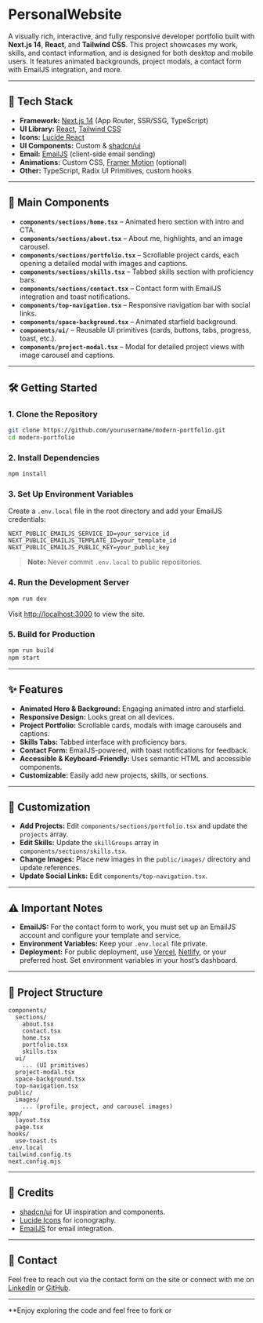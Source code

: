 # PersonalWebsite

A visually rich, interactive, and fully responsive developer portfolio built with **Next.js 14**, **React**, and **Tailwind CSS**. This project showcases my work, skills, and contact information, and is designed for both desktop and mobile users. It features animated backgrounds, project modals, a contact form with EmailJS integration, and more.

---

## 🚀 Tech Stack

- **Framework:** [Next.js 14](https://nextjs.org/) (App Router, SSR/SSG, TypeScript)
- **UI Library:** [React](https://react.dev/), [Tailwind CSS](https://tailwindcss.com/)
- **Icons:** [Lucide React](https://lucide.dev/)
- **UI Components:** Custom & [shadcn/ui](https://ui.shadcn.com/)
- **Email:** [EmailJS](https://www.emailjs.com/) (client-side email sending)
- **Animations:** Custom CSS, [Framer Motion](https://www.framer.com/motion/) (optional)
- **Other:** TypeScript, Radix UI Primitives, custom hooks

---

## 🧩 Main Components

- **`components/sections/home.tsx`** – Animated hero section with intro and CTA.
- **`components/sections/about.tsx`** – About me, highlights, and an image carousel.
- **`components/sections/portfolio.tsx`** – Scrollable project cards, each opening a detailed modal with images and captions.
- **`components/sections/skills.tsx`** – Tabbed skills section with proficiency bars.
- **`components/sections/contact.tsx`** – Contact form with EmailJS integration and toast notifications.
- **`components/top-navigation.tsx`** – Responsive navigation bar with social links.
- **`components/space-background.tsx`** – Animated starfield background.
- **`components/ui/`** – Reusable UI primitives (cards, buttons, tabs, progress, toast, etc.).
- **`components/project-modal.tsx`** – Modal for detailed project views with image carousel and captions.

---

## 🛠️ Getting Started

### 1. **Clone the Repository**

```bash
git clone https://github.com/yourusername/modern-portfolio.git
cd modern-portfolio
```

### 2. **Install Dependencies**

```bash
npm install
```

### 3. **Set Up Environment Variables**

Create a `.env.local` file in the root directory and add your EmailJS credentials:

```
NEXT_PUBLIC_EMAILJS_SERVICE_ID=your_service_id
NEXT_PUBLIC_EMAILJS_TEMPLATE_ID=your_template_id
NEXT_PUBLIC_EMAILJS_PUBLIC_KEY=your_public_key
```

> **Note:** Never commit `.env.local` to public repositories.

### 4. **Run the Development Server**

```bash
npm run dev
```

Visit [http://localhost:3000](http://localhost:3000) to view the site.

### 5. **Build for Production**

```bash
npm run build
npm start
```

---

## ✨ Features

- **Animated Hero & Background:** Engaging animated intro and starfield.
- **Responsive Design:** Looks great on all devices.
- **Project Portfolio:** Scrollable cards, modals with image carousels and captions.
- **Skills Tabs:** Tabbed interface with proficiency bars.
- **Contact Form:** EmailJS-powered, with toast notifications for feedback.
- **Accessible & Keyboard-Friendly:** Uses semantic HTML and accessible components.
- **Customizable:** Easily add new projects, skills, or sections.

---

## 📝 Customization

- **Add Projects:** Edit `components/sections/portfolio.tsx` and update the `projects` array.
- **Edit Skills:** Update the `skillGroups` array in `components/sections/skills.tsx`.
- **Change Images:** Place new images in the `public/images/` directory and update references.
- **Update Social Links:** Edit `components/top-navigation.tsx`.

---

## ⚠️ Important Notes

- **EmailJS:** For the contact form to work, you must set up an EmailJS account and configure your template and service.
- **Environment Variables:** Keep your `.env.local` file private.
- **Deployment:** For public deployment, use [Vercel](https://vercel.com/), [Netlify](https://www.netlify.com/), or your preferred host. Set environment variables in your host’s dashboard.

---

## 📂 Project Structure

```
components/
  sections/
    about.tsx
    contact.tsx
    home.tsx
    portfolio.tsx
    skills.tsx
  ui/
    ... (UI primitives)
  project-modal.tsx
  space-background.tsx
  top-navigation.tsx
public/
  images/
    ... (profile, project, and carousel images)
app/
  layout.tsx
  page.tsx
hooks/
  use-toast.ts
.env.local
tailwind.config.ts
next.config.mjs
```

---

## 🙏 Credits

- [shadcn/ui](https://ui.shadcn.com/) for UI inspiration and components.
- [Lucide Icons](https://lucide.dev/) for iconography.
- [EmailJS](https://www.emailjs.com/) for email integration.

---

## 📧 Contact

Feel free to reach out via the contact form on the site or connect with me on [LinkedIn](https://www.linkedin.com/in/aneesh-ganti-ba606326b/) or [GitHub](https://github.com/aneeshg5).

---

**Enjoy exploring the code and feel free to fork or